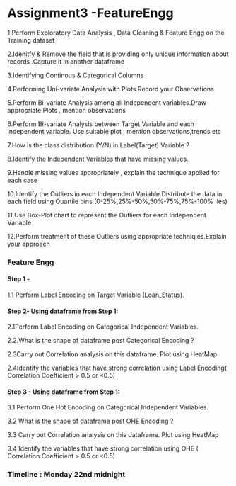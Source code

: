 # Assignment3 -FeatureEngg


1.Perform Exploratory Data Analysis , Data Cleaning & Feature Engg on the Training dataset

2.Idenitfy & Remove the field that is providing only unique information about records .Capture it in another dataframe

3.Identifying Continous & Categorical Columns

4.Performing Uni-variate Analysis with Plots.Record your Observations

5.Perform Bi-variate Analysis among all Independent variables.Draw appropriate Plots , mention observations

6.Perform Bi-variate Analysis between Target Variable and each Independent variable. Use suitable plot , mention observations,trends etc

7.How is the class distribution (Y/N) in Label(Target) Variable ?

8.Identify the Independent Variables that have missing values.

9.Handle missing values appropriately , explain the technique applied for each case

10.Identify the Outliers in each Independent Variable.Distribute the data in each field using Quartile bins (0-25%,25%-50%,50%-75%,75%-100% iles)

11.Use Box-Plot chart to represent the Outliers for each Independent Variable

12.Perform treatment of these Outliers using appropriate techniqies.Explain your approach

### Feature Engg
#### Step 1 -
1.1 Perform Label Encoding on Target Variable (Loan_Status).

#### Step 2- Using dataframe from Step 1:

2.1Perform Label Encoding on Categorical Independent Variables.

2.2.What is the shape of dataframe post Categorical Encoding ?

2.3Carry out Correlation analysis on this dataframe. Plot using HeatMap

2.4Identify the variables that have strong correlation using Label Encoding( Correlation Coefficient > 0.5 or <0.5)

#### Step 3 - Using dataframe from Step 1:

3.1 Perform One Hot Encoding on Categorical Independent Variables.

3.2 What is the shape of dataframe post OHE Encoding ?

3.3 Carry out Correlation analysis on this dataframe. Plot using HeatMap

3.4 Identify the variables that have strong correlation using OHE ( Correlation Coefficient > 0.5 or <0.5)

### Timeline : Monday 22nd midnight
